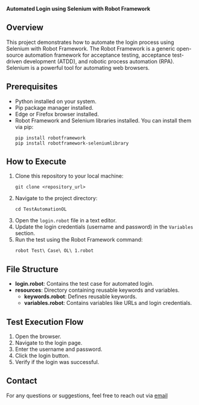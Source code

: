 **Automated Login using Selenium with Robot Framework**

## Overview
This project demonstrates how to automate the login process using Selenium with Robot Framework. The Robot Framework is a generic open-source automation framework for acceptance testing, acceptance test-driven development (ATDD), and robotic process automation (RPA). Selenium is a powerful tool for automating web browsers.

## Prerequisites
- Python installed on your system.
- Pip package manager installed.
- Edge or Firefox browser installed.
- Robot Framework and Selenium libraries installed. You can install them via pip:
  ```
  pip install robotframework
  pip install robotframework-seleniumlibrary
  ```

## How to Execute
1. Clone this repository to your local machine:
   ```
   git clone <repository_url>
   ```
2. Navigate to the project directory:
   ```
   cd TestAutomationOL
   ```
3. Open the `login.robot` file in a text editor.
4. Update the login credentials (username and password) in the `Variables` section.
5. Run the test using the Robot Framework command:
   ```
   robot Test\ Case\ OL\ 1.robot
   ```

## File Structure
- **login.robot**: Contains the test case for automated login.
- **resources**: Directory containing reusable keywords and variables.
  - **keywords.robot**: Defines reusable keywords.
  - **variables.robot**: Contains variables like URLs and login credentials.

## Test Execution Flow
1. Open the browser.
2. Navigate to the login page.
3. Enter the username and password.
4. Click the login button.
5. Verify if the login was successful.

## Contact
For any questions or suggestions, feel free to reach out via [email](mailto:santideis@aim.com)
